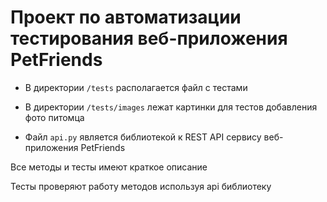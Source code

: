 # Проект по автоматизации тестирования веб-приложения PetFriends

- В директории `/tests` располагается файл с тестами

- В директории `/tests/images` лежат картинки для тестов добавления фото питомца

- Файл `api.py` является библиотекой к REST API сервису веб-приложения PetFriends

Все методы и тесты имеют краткое описание

Тесты проверяют работу методов используя api библиотеку
